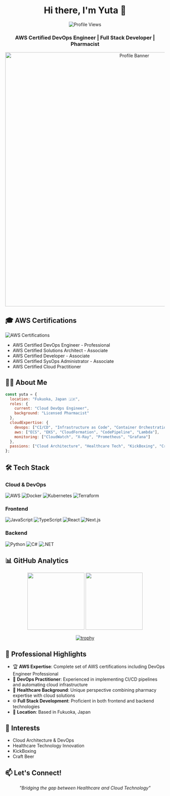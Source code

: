 <div align="center">
  
  # Hi there, I'm Yuta 👋

  ![Profile Views](https://komarev.com/ghpvc/?username=yutabee&color=blue)
  
  ### AWS Certified DevOps Engineer | Full Stack Developer | Pharmacist
  
  <img src="https://user-images.githubusercontent.com/96982045/232775881-7b6f69ea-9914-42a2-91b3-6b6a7398cbb2.jpg" alt="Profile Banner" width="800">

</div>

## 🎓 AWS Certifications
![AWS Certifications](https://github.com/user-attachments/assets/651dfc47-8e64-4304-ab15-d4b77fbb8dba)

- AWS Certified DevOps Engineer - Professional
- AWS Certified Solutions Architect - Associate
- AWS Certified Developer - Associate
- AWS Certified SysOps Administrator - Associate
- AWS Certified Cloud Practitioner

## 🧑‍💻 About Me

```javascript
const yuta = {
  location: "Fukuoka, Japan 🇯🇵",
  roles: {
    current: "Cloud DevOps Engineer",
    background: "Licensed Pharmacist"
  },
  cloudExpertise: {
    devops: ["CI/CD", "Infrastructure as Code", "Container Orchestration"],
    aws: ["ECS", "EKS", "CloudFormation", "CodePipeline", "Lambda"],
    monitoring: ["CloudWatch", "X-Ray", "Prometheus", "Grafana"]
  },
  passions: ["Cloud Architecture", "Healthcare Tech", "KickBoxing", "Craft Beer"]
};
```

## 🛠️ Tech Stack

### Cloud & DevOps
![AWS](https://img.shields.io/badge/-AWS-232F3E?style=flat-square&logo=amazon-aws&logoColor=ffffff)
![Docker](https://img.shields.io/badge/-Docker-2496ED?style=flat-square&logo=docker&logoColor=ffffff)
![Kubernetes](https://img.shields.io/badge/-Kubernetes-326CE5?style=flat-square&logo=kubernetes&logoColor=ffffff)
![Terraform](https://img.shields.io/badge/-Terraform-7B42BC?style=flat-square&logo=terraform&logoColor=ffffff)

### Frontend
![JavaScript](https://img.shields.io/badge/-JavaScript-F7DF1E?style=flat-square&logo=javascript&logoColor=000000)
![TypeScript](https://img.shields.io/badge/-TypeScript-3178C6?style=flat-square&logo=typescript&logoColor=ffffff)
![React](https://img.shields.io/badge/-React-61DAFB?style=flat-square&logo=react&logoColor=000000)
![Next.js](https://img.shields.io/badge/-Next.js-000000?style=flat-square&logo=next.js&logoColor=ffffff)

### Backend
![Python](https://img.shields.io/badge/-Python-3776AB?style=flat-square&logo=python&logoColor=ffffff)
![C#](https://img.shields.io/badge/-C%23-239120?style=flat-square&logo=c-sharp&logoColor=ffffff)
![.NET](https://img.shields.io/badge/-.NET-512BD4?style=flat-square&logo=.net&logoColor=ffffff)

## 📊 GitHub Analytics

<div align="center">
  <img height="180em" src="https://github-readme-stats.vercel.app/api?username=yutabee&count_private=true&show_icons=true&theme=onedark" />
  <img height="180em" src="https://github-readme-stats.vercel.app/api/top-langs/?username=yutabee&layout=compact&theme=onedark&langs_count=8" />
</div>

<div align="center">
  
  [![trophy](https://github-profile-trophy.vercel.app/?username=yutabee&theme=onedark&column=7&no-frame=true&margin-w=15)](https://github.com/yutabee/github-profile-trophy)
  
</div>

## 🌟 Professional Highlights

- 🏆 **AWS Expertise**: Complete set of AWS certifications including DevOps Engineer Professional
- 🔄 **DevOps Practitioner**: Experienced in implementing CI/CD pipelines and automating cloud infrastructure
- 💊 **Healthcare Background**: Unique perspective combining pharmacy expertise with cloud solutions
- 🌐 **Full Stack Development**: Proficient in both frontend and backend technologies
- 🏢 **Location**: Based in Fukuoka, Japan

## 🎯 Interests
- Cloud Architecture & DevOps
- Healthcare Technology Innovation
- KickBoxing
- Craft Beer

## 📫 Let's Connect!

<div align="center">
  
  *"Bridging the gap between Healthcare and Cloud Technology"*
  
</div>

<!--
Future sections to consider:
- 🔭 Current cloud projects
- 🌱 Advanced AWS services exploration
- 👯 DevOps collaboration opportunities
- 💬 Cloud architecture discussions
-->
